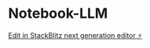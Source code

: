 # Notebook-LLM

[Edit in StackBlitz next generation editor ⚡️](https://stackblitz.com/~/github.com/vietairs/Notebook-LLM)